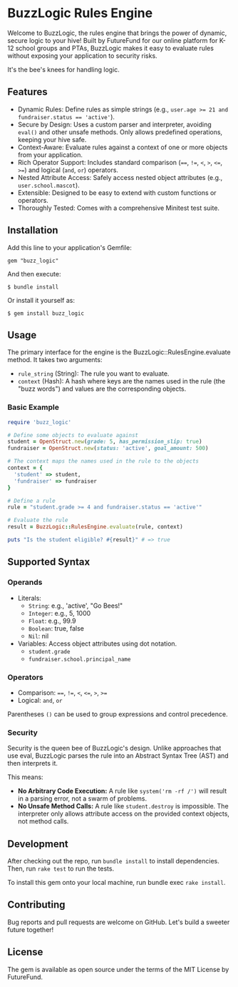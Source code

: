 # BuzzLogic Rules Engine

Welcome to BuzzLogic, the rules engine that brings the power of dynamic, secure logic to your hive! Built by FutureFund for our online platform for K-12 school groups and PTAs, BuzzLogic makes it easy to evaluate rules without exposing your application to security risks.

It's the bee's knees for handling logic.

## Features

- Dynamic Rules: Define rules as simple strings (e.g., `user.age >= 21 and fundraiser.status == 'active'`).
- Secure by Design: Uses a custom parser and interpreter, avoiding `eval()` and other unsafe methods. Only allows predefined operations, keeping your hive safe.
- Context-Aware: Evaluate rules against a context of one or more objects from your application.
- Rich Operator Support: Includes standard comparison (`==`, `!=`, `<`, `>`, `<=`, `>=`) and logical (`and`, `or`) operators.
- Nested Attribute Access: Safely access nested object attributes (e.g., `user.school.mascot`).
- Extensible: Designed to be easy to extend with custom functions or operators.
- Thoroughly Tested: Comes with a comprehensive Minitest test suite.

## Installation

Add this line to your application's Gemfile:

```
gem "buzz_logic"
```

And then execute:

```
$ bundle install
```

Or install it yourself as:

```
$ gem install buzz_logic
```

## Usage

The primary interface for the engine is the BuzzLogic::RulesEngine.evaluate method. It takes two arguments:

- `rule_string` (String): The rule you want to evaluate.
- `context` (Hash): A hash where keys are the names used in the rule (the "buzz words") and values are the corresponding objects.

### Basic Example

```ruby
require 'buzz_logic'

# Define some objects to evaluate against
student = OpenStruct.new(grade: 5, has_permission_slip: true)
fundraiser = OpenStruct.new(status: 'active', goal_amount: 500)

# The context maps the names used in the rule to the objects
context = {
  'student' => student,
  'fundraiser' => fundraiser
}

# Define a rule
rule = "student.grade >= 4 and fundraiser.status == 'active'"

# Evaluate the rule
result = BuzzLogic::RulesEngine.evaluate(rule, context)

puts "Is the student eligible? #{result}" # => true
```

## Supported Syntax

### Operands

- Literals:
  - `String`: e.g., 'active', "Go Bees!"
  - `Integer`: e.g., 5, 1000
  - `Float`: e.g., 99.9
  - `Boolean`: true, false
  - `Nil`: nil
- Variables: Access object attributes using dot notation.
  - `student.grade`
  - `fundraiser.school.principal_name`

### Operators

- Comparison: `==`, `!=`, `<`, `<=`, `>`, `>=`
- Logical: `and`, `or`

Parentheses `()` can be used to group expressions and control precedence.

### Security

Security is the queen bee of BuzzLogic's design. Unlike approaches that use eval, BuzzLogic parses the rule into an Abstract Syntax Tree (AST) and then interprets it.

This means:

- **No Arbitrary Code Execution:** A rule like `system('rm -rf /')` will result in a parsing error, not a swarm of problems.
- **No Unsafe Method Calls:** A rule like `student.destroy` is impossible. The interpreter only allows attribute access on the provided context objects, not method calls.

## Development
After checking out the repo, run `bundle install` to install dependencies. Then, run `rake test` to run the tests.

To install this gem onto your local machine, run bundle exec `rake install`.

## Contributing

Bug reports and pull requests are welcome on GitHub. Let's build a sweeter future together!

## License

The gem is available as open source under the terms of the MIT License by FutureFund.
